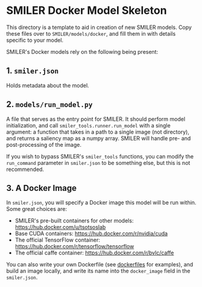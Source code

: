 # SMILER Docker Model Skeleton

This directory is a template to aid in creation of new SMILER models. Copy these files over to `SMILER/models/docker`, and fill them in with details specific to your model.

SMILER's Docker models rely on the following being present:

## 1. `smiler.json`

Holds metadata about the model.

## 2. `models/run_model.py`

A file that serves as the entry point for SMILER. It should perform model initialization, and call `smiler_tools.runner.run_model` with a single argument: a function that takes in a path to a single image (not directory), and returns a saliency map as a numpy array. SMILER will handle pre- and post-processing of the image.

If you wish to bypass SMILER's `smiler_tools` functions, you can modify the `run_command` parameter in `smiler.json` to be something else, but this is not recommended.

## 3. A Docker Image

In `smiler.json`, you will specify a Docker image this model will be run within. Some great choices are:

- SMILER's pre-built containers for other models: https://hub.docker.com/u/tsotsoslab
- Base CUDA containers: https://hub.docker.com/r/nvidia/cuda
- The official TensorFlow container: https://hub.docker.com/r/tensorflow/tensorflow
- The official caffe container: https://hub.docker.com/r/bvlc/caffe

You can also write your own Dockerfile (see [dockerfiles](dockerfiles) for examples), and build an image locally, and write its name into the `docker_image` field in the `smiler.json`.

